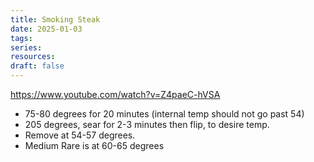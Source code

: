 ```yaml
---
title: Smoking Steak
date: 2025-01-03
tags: 
series: 
resources: 
draft: false
---
```


https://www.youtube.com/watch?v=Z4paeC-hVSA

- 75-80 degrees for 20 minutes (internal temp should not go past 54)
- 205 degrees, sear for 2-3 minutes then flip, to desire temp.
- Remove at 54-57 degrees.
- Medium Rare is at 60-65 degrees